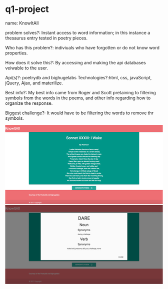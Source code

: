 # q1-project

name: KnowItAll

problem solves?: Instant access to word information; in this instance a thesaurus entry tested in poetry pieces.

Who has this problem?: indiviuals who have forgotten or do not know word properties.

How does it solve this?: By accessing and making the api databases veiwable to the user.

Api(s)?: poetrydb and bighugelabs
Technologies?:html, css, javaScript, jQuery, Ajax, and materilize.

Best info?: My best info came from Roger and Scott pretaining to filtering symbols from the words in the poems, and other info regarding how to organize the response.

Biggest challenge?: It would have to be filtering the words to remove thr symbols.


![Project Photo](./appimg.png)
![Project Photo](./appaction.png)